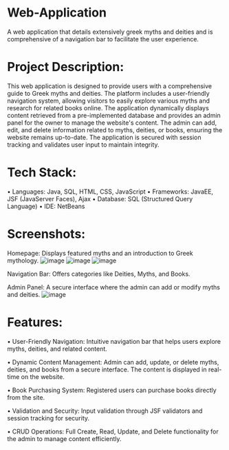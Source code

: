 # Web-Application
A web application that details extensively greek myths and deities and is comprehensive of a navigation bar to facilitate the user experience.
# Project Description:
This web application is designed to provide users with a comprehensive guide to Greek myths and deities. The platform includes a user-friendly navigation system, allowing visitors to easily explore various myths and research for related books online. The application dynamically displays content retrieved from a pre-implemented database and provides an admin panel for the owner to manage the website's content. The admin can add, edit, and delete information related to myths, deities, or books, ensuring the website remains up-to-date. The application is secured with session tracking and validates user input to maintain integrity.
# Tech Stack:
• Languages: Java, SQL, HTML, CSS, JavaScript
• Frameworks: JavaEE, JSF (JavaServer Faces), Ajax
• Database: SQL (Structured Query Language)
• IDE: NetBeans
# Screenshots:
Homepage: Displays featured myths and an introduction to Greek mythology.
![image](https://github.com/user-attachments/assets/377576eb-1277-4014-977d-82e27910a356)
![image](https://github.com/user-attachments/assets/b1cf6cba-8105-4901-88c8-0bcefd79522a)
![image](https://github.com/user-attachments/assets/f480d52b-95a8-4a57-8c65-b073c6d305b9)




Navigation Bar: Offers categories like Deities, Myths, and Books.

Admin Panel: A secure interface where the admin can add or modify myths and deities.
![image](https://github.com/user-attachments/assets/9cfbe322-1b85-4c9e-8876-f21906fed44e)


# Features:
• User-Friendly Navigation: Intuitive navigation bar that helps users explore myths, deities, and related content.

• Dynamic Content Management: Admin can add, update, or delete myths, deities, and books from a secure interface. The content is displayed in real-time on the website.

• Book Purchasing System: Registered users can purchase books directly from the site.

• Validation and Security: Input validation through JSF validators and session tracking for security.

• CRUD Operations: Full Create, Read, Update, and Delete functionality for the admin to manage content efficiently.

